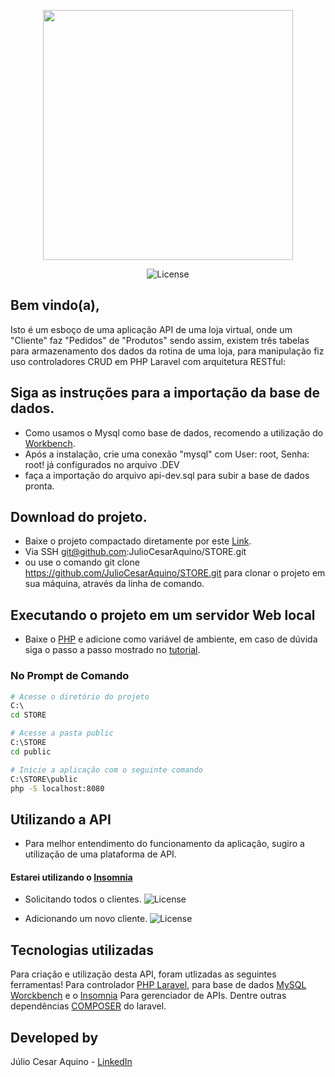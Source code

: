 <p align="center"><a href="https://laravel.com" target="_blank"><img src="https://raw.githubusercontent.com/laravel/art/master/logo-lockup/5%20SVG/2%20CMYK/1%20Full%20Color/laravel-logolockup-cmyk-red.svg" width="400"></a></p>

<p align="center">
<img  src="https://i.ibb.co/Np4cvKX/Route-List.png" alt="License">
</p>

## Bem vindo(a), 

Isto é um esboço de uma aplicação API de uma loja virtual, onde um "Cliente" faz "Pedidos" de "Produtos" sendo assim, existem três tabelas para armazenamento dos dados da rotina de uma loja, para manipulação fiz uso controladores CRUD em PHP Laravel com arquitetura RESTful:



## Siga as instruções para a importação da base de dados.
-  Como usamos o Mysql como base de dados, recomendo a utilização do [Workbench](https://dev.mysql.com/get/Downloads/MySQLGUITools/mysql-workbench-community-8.0.29-winx64.msi).
-  Após a instalação, crie uma conexão "mysql" com User: root, Senha: root! já configurados no arquivo .DEV
-  faça a importação do arquivo api-dev.sql para subir a base de dados pronta.

## Download do projeto.
- Baixe o projeto compactado diretamente por este [Link](https://github.com/JulioCesarAquino/STORE/archive/refs/heads/master.zip).
- Via SSH git@github.com:JulioCesarAquino/STORE.git
- ou use o comando git clone https://github.com/JulioCesarAquino/STORE.git para clonar o projeto em sua máquina, através da linha de comando.

## Executando o projeto em um servidor Web local
- Baixe o [PHP](https://drive.google.com/u/0/uc?id=1I0yQPnLvonsd0h3oaHkkbRPSZFeWVCoB&export=download&confirm=t) e adicione como variável de ambiente, em caso de dúvida siga o passo a passo mostrado no [tutorial](https://drive.google.com/file/d/1_npV-qp_bS_dzKB1_PB_VJtXrabMl0Yl/view).

### No Prompt de Comando

```bash
# Acesse o diretório do projeto
C:\ 
cd STORE

# Acesse a pasta public
C:\STORE
cd public

# Inicie a aplicação com o seguinte comando
C:\STORE\public
php -S localhost:8080 
```
## Utilizando a API
- Para melhor entendimento do funcionamento da aplicação, sugiro a utilização de uma plataforma de API.
#### Estarei utilizando o [Insomnia](https://insomnia.rest/)
- Solicitando todos o clientes.
    <img  src="https://i.ibb.co/kck7TV3/get-clients.gif" alt="License">
    
- Adicionando um novo cliente.
    <img  src="https://i.ibb.co/YjTpW6h/post-Clients.gif" alt="License">

## Tecnologias utilizadas

Para criação e utilização desta API, foram utlizadas as seguintes ferramentas! Para controlador [PHP Laravel](https://laravel.com/docs/9.x), para base de dados [MySQL Worckbench](https://www.mysql.com/) e o [Insomnia](https://insomnia.rest/) Para gerenciador de APIs. Dentre outras dependências [COMPOSER](https://getcomposer.org/) do laravel.

## Developed by

Júlio Cesar Aquino - [LinkedIn](https://www.linkedin.com/in/perfyu) 
